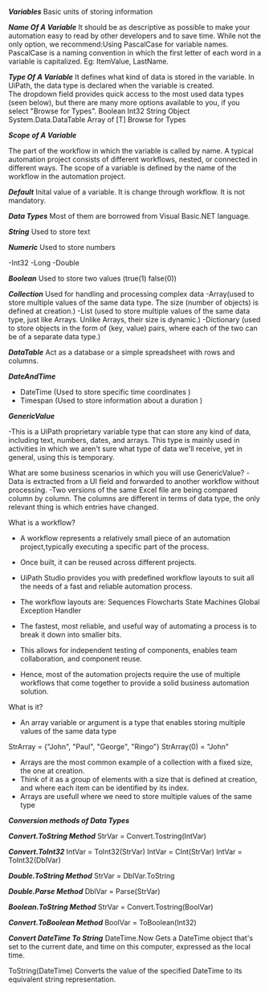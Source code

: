 ***Variables*** 
Basic units of storing information

***Name Of A Variable***
It should be as descriptive as possible to make your automation easy to read by other developers and to save time. 
While not the only option, we recommend:Using PascalCase for variable names. 
PascalCase is a naming convention in which the first letter of each word in a variable is capitalized. Eg: ItemValue, LastName.

***Type Of A Variable***
It defines what kind of data is stored in the variable. 
In UiPath, the data type is declared when the variable is created.  
The dropdown field provides quick access to the most used data types (seen below), but there are many more options available to you, if you select "Browse for Types". 
    Boolean
    Int32
    String
    Object
    System.Data.DataTable 
    Array of [T]
    Browse for Types

***Scope of A Variable***

The part of the workflow in which the variable is called by name. 
A typical automation project consists of different workflows, nested, or connected in different ways.
The scope of a variable is defined by the name of the workflow in the automation project. 

***Default***
Inital value of a variable. It is change through workflow.
It is not mandatory.


***Data Types***
Most of them are borrowed from Visual Basic.NET language.

***String***
Used to store text

***Numeric***
Used to store numbers

-Int32
-Long
-Double

***Boolean***
Used to store two values (true(1) false(0))

***Collection***
Used for handling and processing complex data 
-Array(used to store multiple values of the same data type. The size (number of objects) is defined at creation.)
-List (used to store multiple values of the same data type, just like Arrays. Unlike Arrays, their size is dynamic.)
-Dictionary (used to store objects in the form of (key, value) pairs, where each of the two can be of a separate data type.)

***DataTable***
Act as a database or a simple spreadsheet with rows and columns.

***DateAndTime***
- DateTime (Used to store specific time coordinates )
- Timespan (Used to store information about a duration )

***GenericValue***

-This is a UiPath proprietary variable type that can store any kind of data, including text, numbers, dates, and arrays. 
This type is mainly used in activities in which we aren't sure what type of data we'll receive, yet in general, using this is temporary.

What are some business scenarios in which you will use GenericValue?
-Data is extracted from a UI field and forwarded to another workflow without processing.
-Two versions of the same Excel file are being compared column by column. The columns are different in terms of data type, the only relevant thing is which entries have changed. 


What is a workflow?

- A workflow represents a relatively small piece of an automation project,typically executing a specific part of the process. 
- Once built, it can be reused across different projects.

- UiPath Studio provides you with predefined workflow layouts to suit all the needs of a fast and reliable automation process.

- The workflow layouts are:
    Sequences
    Flowcharts
    State Machines
    Global Exception Handler

- The fastest, most reliable, and useful way of automating a process is to break it down into smaller bits. 


- This allows for independent testing of components, enables team collaboration, and component reuse. 


- Hence, most of the automation projects require the use of multiple workflows that come together to provide a solid business automation solution.



What is it?

- An array variable or argument is a type that enables storing multiple values of the same data type

StrArray = {"John", "Paul", "George", "Ringo"}
StrArray(0) = "John" 

- Arrays are the most common example of a collection with a fixed size, the one at creation.
- Think of it as a group of elements with a size that is defined at creation, and where each item can be identified by its index.
- Arrays are usefull where we need to store multiple values of the same type



***Conversion methods of Data Types***

***Convert.ToString Method***
StrVar = Convert.Tostring(IntVar)

***Convert.ToInt32***
IntVar = ToInt32(StrVar)
IntVar = CInt(StrVar)
IntVar = ToInt32(DblVar) 

***Double.ToString Method***
StrVar = DblVar.ToString

***Double.Parse Method***
DblVar = Parse(StrVar) 

***Boolean.ToString Method***
StrVar = Convert.Tostring(BoolVar)

***Convert.ToBoolean Method***
BoolVar = ToBoolean(Int32) 

***Convert DateTime To String***
DateTime.Now 
Gets a DateTime object that's set to the current date, and time on this computer, expressed as the local time.

ToString(DateTime) 
Converts the value of the specified DateTime to its equivalent string representation.




















